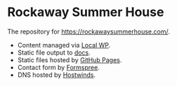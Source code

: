 # Rockaway Summer House

The repository for https://rockawaysummerhouse.com/.

- Content managed via [Local WP](https://localwp.com/).
- Static file output to [docs](docs).
- Static files hosted by [GitHub Pages](https://pages.github.com/).
- Contact form by [Formspree](https://formspree.io/).
- DNS hosted by [Hostwinds](https://www.hostwinds.com/).
